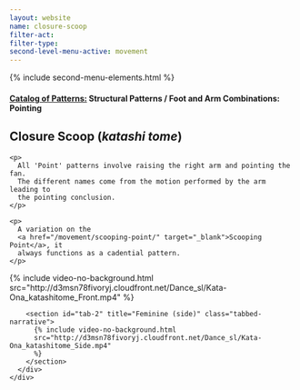 ```yaml
---
layout: website
name: closure-scoop
filter-act:
filter-type:
second-level-menu-active: movement
---
```


{% include second-menu-elements.html %}

<main class="page-content">
  <div class="text-container">
    <h4>
      <a href="/movement/">Catalog of Patterns:</a> Structural Patterns / Foot
      and Arm Combinations: Pointing
    </h4>
    <h2>Closure Scoop (<em>katashi tome</em>)</h2>

    <p>
      All 'Point' patterns involve raising the right arm and pointing the fan.
      The different names come from the motion performed by the arm leading to
      the pointing conclusion.
    </p>

    <p>
      A variation on the
      <a href="/movement/scooping-point/" target="_blank">Scooping Point</a>, it
      always functions as a cadential pattern.
    </p>
  </div>

  <div class="tabs-container">
    <div class="tabs-container__links">
      <div class="wrapper">
        <div id="tabs"></div>
      </div>
    </div>
    <div class="tabs-container__content">
      <div class="wrapper">
        <section id="tab-1" title="Feminine (front)" class="tabbed-narrative">
          {% include video-no-background.html
          src="http://d3msn78fivoryj.cloudfront.net/Dance_sl/Kata-Ona_katashitome_Front.mp4"
          %}
        </section>

        <section id="tab-2" title="Feminine (side)" class="tabbed-narrative">
          {% include video-no-background.html
          src="http://d3msn78fivoryj.cloudfront.net/Dance_sl/Kata-Ona_katashitome_Side.mp4"
          %}
        </section>
      </div>
    </div>
  </div>
</main>
